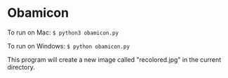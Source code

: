 # Obamicon

To run on Mac:
`$ python3 obamicon.py`

To run on Windows:
`$ python obamicon.py`

This program will create a new image called "recolored.jpg" in the current directory.